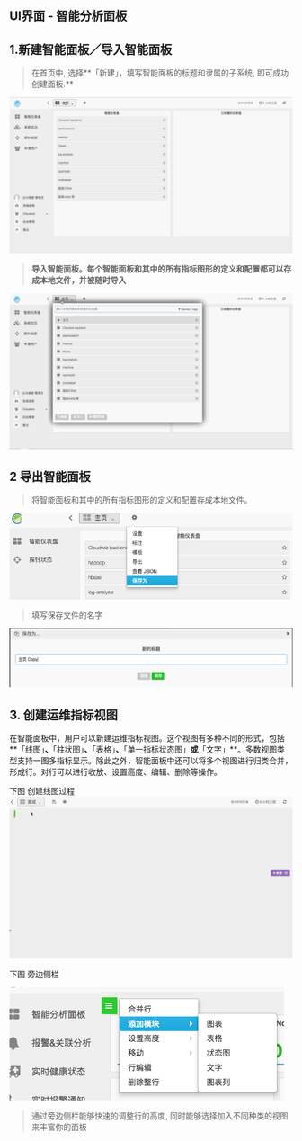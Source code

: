 ## **UI界面 - 智能分析面板**

## 1.**新建智能面板／导入智能面板**

> 在首页中, 选择**「新建」，填写智能面板的标题和隶属的子系统, 即可成功创建面板.**

![](/part4/images/new_dashboard.gif)

> **导入智能面板。每个智能面板和其中的所有指标图形的定义和配置都可以存成本地文件，并被随时导入**

![](/part4/images/import_dashboard.gif)

## **2 导出智能面板**

> 将智能面板和其中的所有指标图形的定义和配置存成本地文件。

![](/part4/images/p4_4.png)

> 填写保存文件的名字

![](/part4/images/p4_5.png)

## 3. **创建运维指标视图**

在智能面板中，用户可以新建运维指标视图。这个视图有多种不同的形式，包括**「线图」**、**「柱状图」**、**「表格」**、**「单一指标状态图」**或**「文字」**。多数视图类型支持一图多指标显示。除此之外，智能面板中还可以将多个视图进行归类合并，形成行。对行可以进行收放、设置高度、编辑、删除等操作。

下图 创建线图过程![](/part4/images/new_panel.gif)

下图  旁边侧栏

![](/part4/images/p4_6.png)

> 通过旁边侧栏能够快速的调整行的高度, 同时能够选择加入不同种类的视图来丰富你的面板





